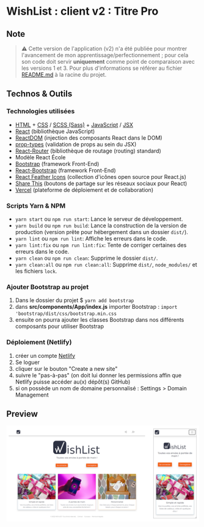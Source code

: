 # WishList : client v2 : Titre Pro

## Note

> ⚠️ Cette version de l'application (v2) n'a été publiée pour montrer l'avancement de mon apprentissage/perfectionnement ; pour cela son code doit servir **uniquement** comme point de comparaison avec les versions 1 et 3. Pour plus d'informations se référer au fichier [README.md](../README.md) à la racine du projet.

## Technos & Outils

### Technologies utilisées

- [HTML](https://www.w3.org/html/) + [CSS](https://www.w3.org/Style/CSS/) / [SCSS (Sass)](https://sass-lang.com/) + [JavaScript](https://developer.mozilla.org/fr/docs/Web/JavaScript) / [JSX](https://fr.reactjs.org/docs/introducing-jsx.html)
- [React](https://reactjs.org/) (bibliothèque JavaScript)
- [ReactDOM](https://fr.reactjs.org/docs/react-dom.html) (injection des composants React dans le DOM)
- [prop-types](https://github.com/facebook/prop-types) (validation de props au sein du JSX)
- [React-Router](https://reactrouter.com/) (bibliothèque de routage (routing) standard)
- Modèle React École
- [Bootstrap](https://getbootstrap.com/) (framework Front-End)
- [React-Bootstrap](https://react-bootstrap.github.io) (framework Front-End)
- [React Feather Icons](https://feathericons.com/) (collection d'icônes open source pour React.js)
- [Share This](https://github.com/sharethis-github/sharethis-reactjs) (boutons de partage sur les réseaux sociaux pour React)
- [Vercel](https://vercel.com) (plateforme de déploiement et de collaboration)

### Scripts Yarn & NPM

- `yarn start` ou `npm run start`: Lance le serveur de développement.
- `yarn build` ou `npm run build`: Lance la construction de la version de production (version prête pour hébergement dans un dossier `dist/`).
- `yarn lint` ou `npm run lint`: Affiche les erreurs dans le code.
- `yarn lint:fix` ou `npm run lint:fix`: Tente de corriger certaines des erreurs dans le code.
- `yarn clean` ou `npm run clean`: Supprime le dossier `dist/`.
- `yarn clean:all` ou `npm run clean:all`: Supprime `dist/`, `node_modules/` et les fichiers `lock`.

### Ajouter Bootstrap au projet

1. Dans le dossier du projet $ `yarn add bootstrap`
2. dans **src/components/App/index.js** importer Bootstrap : `import 'bootstrap/dist/css/bootstrap.min.css`
3. ensuite on pourra ajouter les classes Bootstrap dans nos différents composants pour utiliser Bootstrap

### Déploiement (Netlify)

1. créer un compte [Netlify](https://netlify.app/)
2. Se loguer
3. cliquer sur le bouton "Create a new site"
4. suivre le "pas-à-pas" (on doit lui donner les permissions affin que Netlify puisse accéder au(x) dépôt(s) GitHub)
5. si on possède un nom de domaine personnalisé : Settings > Domain Management

## Preview

![preview](../doc/preview_v2.png)
